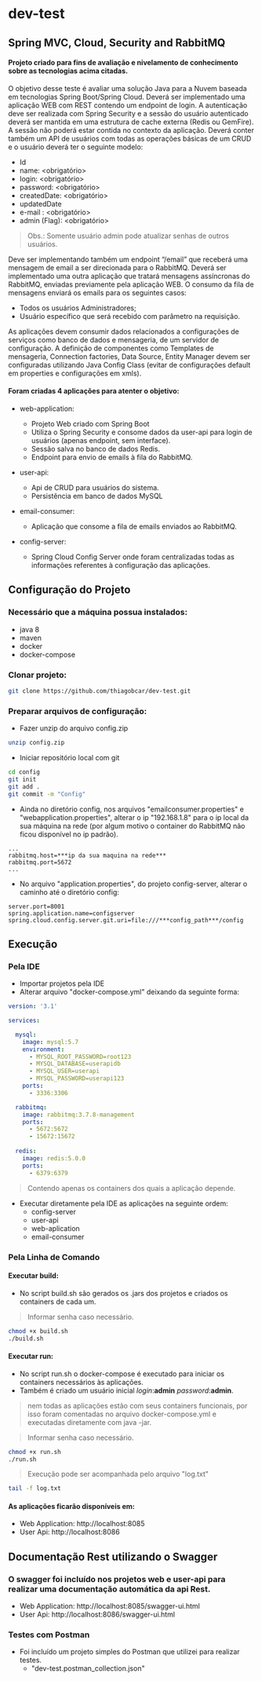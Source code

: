 # dev-test
## Spring MVC, Cloud, Security and RabbitMQ
#### Projeto criado para fins de avaliação e nivelamento de conhecimento sobre as tecnologias acima citadas.

O objetivo desse teste é avaliar uma solução Java para a Nuvem baseada em tecnologias Spring
Boot/Spring Cloud.
Deverá ser implementado uma aplicação WEB com REST contendo um endpoint de login. A autenticação
deve ser realizada com Spring Security e a sessão do usuário autenticado deverá ser mantida em uma
estrutura de cache externa (Redis ou GemFire). A sessão não poderá estar contida no contexto da
aplicação.
Deverá conter também um API de usuários com todas as operações básicas de um CRUD e o usuário
deverá ter o seguinte modelo:

* Id
* name: <obrigatório>
* login: <obrigatório>
* password: <obrigatório>
* createdDate: <obrigatório>
* updatedDate
* e-mail : <obrigatório>
* admin (Flag): <obrigatório>

>Obs.: Somente usuário admin pode atualizar senhas de outros usuários.

Deve ser implementando também um endpoint “/email” que receberá uma mensagem de email a ser
direcionada para o RabbitMQ.
Deverá ser implementado uma outra aplicação que tratará mensagens assíncronas do RabbitMQ,
enviadas previamente pela aplicação WEB. O consumo da fila de mensagens enviará os emails para os
seguintes casos:
  - Todos os usuários Administradores;
  - Usuário específico que será recebido com parâmetro na requisição.

As aplicações devem consumir dados relacionados a configurações de serviços como banco de dados e
mensageria, de um servidor de configuração.
A definição de componentes como Templates de mensageria, Connection factories, Data Source, Entity
Manager devem ser configuradas utilizando Java Config Class (evitar de configurações default em
properties e configurações em xmls).

#### Foram criadas 4 aplicações para atenter o objetivo:

* web-application:
  * Projeto Web criado com Spring Boot
  * Utiliza o Spring Security e consome dados da user-api para login de usuários (apenas endpoint, sem interface).
  * Sessão salva no banco de dados Redis.
  * Endpoint para envio de emails à fila do RabbitMQ.

* user-api:
  * Api de CRUD para usuários do sistema.
  * Persistência em banco de dados MySQL

* email-consumer:
  * Aplicação que consome a fila de emails enviados ao RabbitMQ.

* config-server:
  * Spring Cloud Config Server onde foram centralizadas todas as informações referentes à configuração das aplicações.

## Configuração do Projeto
### Necessário que a máquina possua instalados:
- java 8
- maven
- docker
- docker-compose

### Clonar projeto:
```sh
git clone https://github.com/thiagobcar/dev-test.git
```

### Preparar arquivos de configuração:
- Fazer unzip do arquivo config.zip
```sh
unzip config.zip
```
- Iniciar repositório local com git
```sh
cd config
git init
git add .
git commit -m "Config"
```
- Ainda no diretório config, nos arquivos "emailconsumer.properties" e "webapplication.properties", alterar o ip 
"192.168.1.8" para o ip local da sua máquina na rede (por algum motivo o container do RabbitMQ não ficou disponível
no ip padrão).
```
...
rabbitmq.host=***ip da sua maquina na rede***
rabbitmq.port=5672
...
```
- No arquivo "application.properties", do projeto config-server, alterar o caminho até o diretório config:
```
server.port=8001
spring.application.name=configserver
spring.cloud.config.server.git.uri=file:///***config_path***/config
```

## Execução

### Pela IDE
- Importar projetos pela IDE
- Alterar arquivo "docker-compose.yml" deixando da seguinte forma:
```yml
version: '3.1'

services:

  mysql:
    image: mysql:5.7
    environment:
      - MYSQL_ROOT_PASSWORD=root123
      - MYSQL_DATABASE=userapidb
      - MYSQL_USER=userapi
      - MYSQL_PASSWORD=userapi123
    ports:
      - 3336:3306

  rabbitmq:
    image: rabbitmq:3.7.8-management
    ports:
      - 5672:5672
      - 15672:15672
  
  redis:
    image: redis:5.0.0
    ports:
      - 6379:6379
```
> Contendo apenas os containers dos quais a aplicação depende.
- Executar diretamente pela IDE as aplicações na seguinte ordem:
  * config-server
  * user-api
  * web-aplication
  * email-consumer

### Pela Linha de Comando
#### Executar build:
- No script build.sh são gerados os .jars dos projetos e criados os containers de cada um.
> Informar senha caso necessário.
```sh
chmod +x build.sh
./build.sh
```

#### Executar run:
- No script run.sh o docker-compose é executado para iniciar os containers necessários às aplicações.
- Também é criado um usuário inicial *login*:**admin** *password*:**admin**.
> nem todas as aplicações estão com seus containers funcionais, por isso foram comentadas no arquivo docker-compose.yml e executadas diretamente com java -jar.

> Informar senha caso necessário.
```sh
chmod +x run.sh
./run.sh
```
> Execução pode ser acompanhada pelo arquivo "log.txt"
```sh
tail -f log.txt
```
#### As aplicações ficarão disponíveis em:
* Web Application: http://localhost:8085
* User Api: http://localhost:8086

## Documentação Rest utilizando o Swagger
### O swagger foi incluído nos projetos web e user-api para realizar uma documentação automática da api Rest.
* Web Application: http://localhost:8085/swagger-ui.html
* User Api: http://localhost:8086/swagger-ui.html

### Testes com Postman
* Foi incluído um projeto simples do Postman que utilizei para realizar testes.
  * "dev-test.postman_collection.json"
